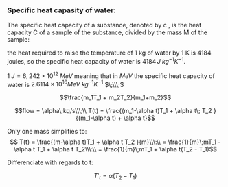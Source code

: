 ### Specific heat capasity of water:

The specific heat capacity of a substance, denoted by c , is the heat capacity C of a sample of the substance, divided by the mass M of the sample:

the heat required to raise the temperature of 1 kg of water by 1 K is 4184 joules, so the specific heat capacity of water is $4184\,J\;kg^{−1}K^{−1}$. 

$1\;J = 6,242×10^{12}\;MeV$ meaning that in $MeV$ the specific heat capacity of water is $2.6114 \times 10^{16} MeV\;kg^{−1}K^{−1}$
$\;\\\;$

$$\frac{m_1T_1 + m_2T_2}{m_1+m_2}$$

$$flow = \alpha\;kg/s\\\;\\
T(t) = \frac{(m_1-\alpha t)T_1 + \alpha t\; T_2 }{(m_1-\alpha t) + \alpha t}$$ 

Only one mass simplifies to:
$$
T(t) = \frac{(m-\alpha t)T_1 + \alpha t T_2 }{m}\\\:\\
= \frac{1}{m}\;mT_1 - \alpha t T_1 + \alpha t T_2\\\:\\
= \frac{1}{m}\;mT_1 + \alpha t(T_2 - T_1)$$

Differenciate with regards to t:

$$T'_t = \alpha(T_2 - T_1)$$